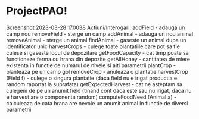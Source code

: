 # ProjectPAO!
[Screenshot 2023-03-28 170038](https://user-images.githubusercontent.com/99676849/228576577-3b1c3550-6b97-44fd-a3eb-4f6ad8eb1367.png)
Actiuni/Interogari:
addField - adauga un camp nou
removeField - sterge un camp
addAnimal - adauga un nou animal
removeAnimal - sterge un animal
findAnimal - gaseste un animal dupa un identificator unic
harvestCrops - culege toate plantatiile care pot sa fie culese si gaseste locul de depozitare
getFoodCapacity - cat timp poate sa functioneze ferma cu hrana din depozite
getAllHoney - cantitatea de miere existenta in functie de numarul de nivele si alti parametrii
plantCrop - planteaza pe un camp gol
removeCrop - anuleaza o plantatie
harvestCrop (Field f) - culege o singura plantatie (daca field nu e irigat productia e random raportat la suprafata)
getExpectedHarvest - cat ne asteptam sa culegem de pe un anumit field (tinand cont daca este sau nu irigat, daca nu e harvest are o componenta random)
computeFoodNeed (Animal a) - calculeaza de cata hrana are nevoie un anumit animal in functie de diversi parametrii

